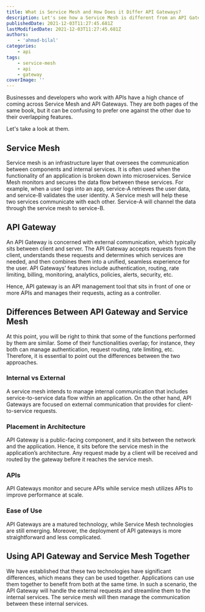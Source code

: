 ```yaml
---
title: What is Service Mesh and How Does it Differ API Gateways?
description: Let's see how a Service Mesh is different from an API Gateway and which one you should prefer.
publishedDate: 2021-12-03T11:27:45.681Z
lastModifiedDate: 2021-12-03T11:27:45.681Z
authors:
    - 'ahmad-bilal'
categories:
    - api
tags:
    - service-mesh
    - api
    - gateway
coverImage: ''
---
```


<Lead>
	Businesses and developers who work with APIs have a high chance of coming
	across Service Mesh and API Gateways. They are both pages of the same book,
	but it can be confusing to prefer one against the other due to their
	overlapping features.
</Lead>

Let's take a look at them.

## Service Mesh

Service mesh is an infrastructure layer that oversees the communication between components and internal services. It is often used when the functionality of an application is broken down into microservices. Service Mesh monitors and secures the data flow between these services. For example, when a user logs into an app, service-A retrieves the user data, and service-B validates the user identity. A Service mesh will help these two services communicate with each other. Service-A will channel the data through the service mesh to service-B.

## API Gateway

An API Gateway is concerned with external communication, which typically sits between client and server. The API Gateway accepts requests from the client, understands these requests and determines which services are needed, and then combines them into a unified, seamless experience for the user. API Gateways’ features include authentication, routing, rate limiting, billing, monitoring, analytics, policies, alerts, security, etc.

Hence, API gateway is an API management tool that sits in front of one or more APIs and manages their requests, acting as a controller.

## Differences Between API Gateway and Service Mesh

At this point, you will be right to think that some of the functions performed by them are similar. Some of their functionalities overlap; for instance, they both can manage authentication, request routing, rate limiting, etc. Therefore, it is essential to point out the differences between the two approaches.

### Internal vs External

A service mesh intends to manage internal communication that includes service-to-service data flow within an application. On the other hand, API Gateways are focused on external communication that provides for client-to-service requests.

### Placement in Architecture

API Gateway is a public-facing component, and it sits between the network and the application. Hence, it sits before the service mesh in the application’s architecture. Any request made by a client will be received and routed by the gateway before it reaches the service mesh.

### APIs

API Gateways monitor and secure APIs while service mesh utilizes APIs to improve performance at scale.

### Ease of Use

API Gateways are a matured technology, while Service Mesh technologies are still emerging. Moreover, the deployment of API gateways is more straightforward and less complicated.

## Using API Gateway and Service Mesh Together

We have established that these two technologies have significant differences, which means they can be used together. Applications can use them together to benefit from both at the same time. In such a scenario, the API Gateway will handle the external requests and streamline them to the internal services. The service mesh will then manage the communication between these internal services.
